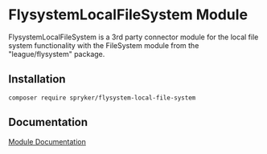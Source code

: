 # FlysystemLocalFileSystem Module

FlysystemLocalFileSystem is a 3rd party connector module for the local file system functionality with the FileSystem module from the "league/flysystem" package.

## Installation

```
composer require spryker/flysystem-local-file-system
```

## Documentation

[Module Documentation](https://academy.spryker.com/developing_with_spryker/module_guide/flysystem.html)
